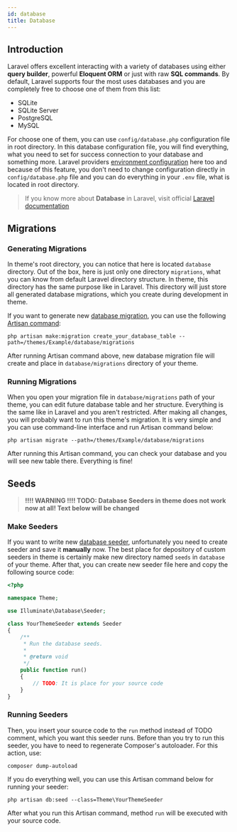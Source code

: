 ```yaml
---
id: database
title: Database
---
```


## Introduction

Laravel offers excellent interacting with a variety of databases using either **query builder**, powerful **Eloquent ORM** or just with 
raw **SQL commands**. By default, Laravel supports four the most uses databases and you are completely free to choose one of them from this list:
- SQLite
- SQLite Server
- PostgreSQL
- MySQL

For choose one of them, you can use `config/database.php` configuration file in root directory. In this database configuration file, 
you will find everything, what you need to set for success connection to your database and something more. Laravel providers 
[environment configuration](https://laravel.com/docs/5.8/configuration#environment-configuration) here too and because of this feature, you don't need to change configuration directly in `config/database.php` file 
and you can do everything in your `.env` file, what is located in root directory.

> If you know more about **Database** in Laravel, visit official [Laravel documentation](https://laravel.com/docs/5.8/database)

## Migrations

### Generating Migrations

In theme's root directory, you can notice that here is located `database` directory. Out of the box, here is just only one 
directory `migrations`, what you can know from default Laravel directory structure. In theme, this directory has the same purpose 
like in Laravel. This directory will just store all generated database migrations, which you create during development in theme.

If you want to generate new [database migration](https://laravel.com/docs/5.8/migrations), you can use the following 
[Artisan command](https://laravel.com/docs/5.8/artisan):
```text
php artisan make:migration create_your_database_table --path=/themes/Example/database/migrations
```
After running Artisan command above, new database migration file will create and place in `database/migrations` directory of your theme.

### Running Migrations

When you open your migration file in `database/migrations` path of your theme, you can edit future database table and her structure. Everything is the 
same like in Laravel and you aren't restricted. After making all changes, you will probably want to run this theme's migration. It is very simple 
and you can use command-line interface and run Artisan command below:
```text
php artisan migrate --path=/themes/Example/database/migrations
```
After running this Artisan command, you can check your database and you will see new table there. Everything is fine!

## Seeds

> **!!!! WARNING !!!! TODO: Database Seeders in theme does not work now at all!
> Text below will be changed**

### Make Seeders

If you want to write new [database seeder](https://laravel.com/docs/5.8/seeding), unfortunately you need to create seeder and save it **manually** now. The best place for depository 
of custom seeders in theme is certainly make new directory named `seeds` in `database` of your theme. After that, you can create new seeder file 
here and copy the following source code:
```php
<?php

namespace Theme;

use Illuminate\Database\Seeder;

class YourThemeSeeder extends Seeder
{
    /**
     * Run the database seeds.
     *
     * @return void
     */
    public function run()
    {
        // TODO: It is place for your source code
    }
}
```

### Running Seeders

Then, you insert your source code to the `run` method instead of TODO comment, which you want this seeder runs. Before than you 
try to run this seeder, you have to need to regenerate Composer's autoloader. For this action, use:
```text 
composer dump-autoload
```

If you do everything well, 
you can use this Artisan command below for running your seeder:
```text
php artisan db:seed --class=Theme\YourThemeSeeder
```
After what you run this Artisan command, method `run` will be executed with your source code.